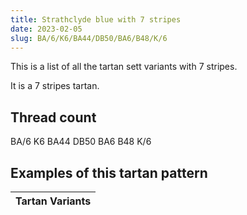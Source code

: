 ```yaml
---
title: Strathclyde blue with 7 stripes
date: 2023-02-05
slug: BA/6/K6/BA44/DB50/BA6/B48/K/6
---
```

This is a list of all the tartan sett variants with 7 stripes.

It is a 7 stripes tartan.


## Thread count
BA/6 K6 BA44 DB50 BA6 B48 K/6

## Examples of this tartan pattern

| Tartan Variants |
|---------------|
